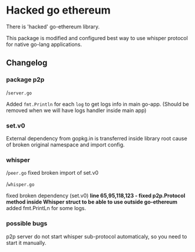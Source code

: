 # Hacked go ethereum

There is 'hacked' go-ethereum library.

This package is modified and configured best way to use whisper protocol for
native go-lang applications.


## Changelog

### package p2p

 /```server.go```

 Added ```fmt.Println``` for each ```log``` to get logs info in main go-app.
 (Should be removed when we will have logs handler inside main app)

### set.v0
External dependency from gopkg.in is transferred inside
library root cause of broken original namespace and import config.

### whisper

/```peer.go```
fixed broken import of set.v0

/```whisper.go```

 fixed broken dependency (set.v0)
 **line 65,95,118,123 - fixed p2p.Protocol method inside Whisper struct to be able to use
 outside go-ethereum**
 added fmt.PrintLn for some logs.

### possible bugs
p2p server do not start whisper sub-protocol automaticaly, so you need to start it manually.
